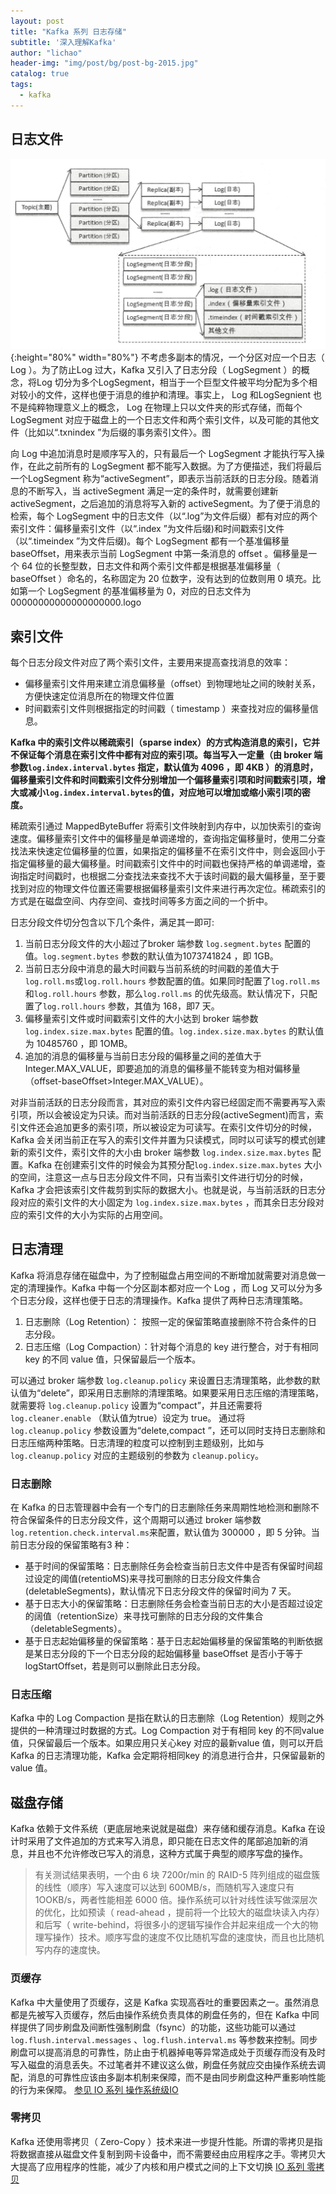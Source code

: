```yaml
---
layout: post
title: "Kafka 系列 日志存储"
subtitle: '深入理解Kafka'
author: "lichao"
header-img: "img/post/bg/post-bg-2015.jpg"
catalog: true
tags:
  - kafka
---
```


## 日志文件

![日志文件](/img/mq/kafka/日志文件.png){:height="80%" width="80%"}
不考虑多副本的情况，一个分区对应一个日志（ Log ）。为了防止Log 过大，Kafka 又引入了日志分段（ LogSegment ）的概念，将Log 切分为多个LogSegment，相当于一个巨型文件被平均分配为多个相对较小的文件，这样也便于消息的维护和清理。事实上， Log 和LogSegnient 也不是纯粹物理意义上的概念， Log 在物理上只以文件夹的形式存储，而每个LogSegment 对应于磁盘上的一个日志文件和两个索引文件，以及可能的其他文件（比如以“.txnindex ”为后缀的事务索引文件〉。图

向 Log 中追加消息时是顺序写入的，只有最后一个 LogSegment 才能执行写入操作，在此之前所有的 LogSegment 都不能写入数据。为了方便描述，我们将最后一个LogSegment 称为“activeSegment”，即表示当前活跃的日志分段。随着消息的不断写入，当 activeSegment 满足一定的条件时，就需要创建新 activeSegment，之后追加的消息将写入新的 activeSegment。为了便于消息的检索，每个 LogSegment 中的日志文件（以“.log”为文件后缀）都有对应的两个索引文件：偏移量索引文件（以“.index ”为文件后缀)和时间戳索引文件（以“.timeindex ”为文件后缀)。每个 LogSegment 都有一个基准偏移量baseOffset，用来表示当前 LogSegment 中第一条消息的 offset 。偏移量是一个 64 位的长整型数，日志文件和两个索引文件都是根据基准偏移量（ baseOffset ）命名的，名称固定为 20 位数字，没有达到的位数则用 0 填充。比如第一个 LogSegment 的基准偏移量为 0，对应的日志文件为 00000000000000000000.logo

## 索引文件

每个日志分段文件对应了两个索引文件，主要用来提高查找消息的效率：

* 偏移量索引文件用来建立消息偏移量（offset）到物理地址之间的映射关系，方便快速定位消息所在的物理文件位置
* 时间戳索引文件则根据指定的时间戳（ timestamp ）来查找对应的偏移量信息。

**Kafka 中的索引文件以稀疏索引（sparse index）的方式构造消息的索引，它并不保证每个消息在索引文件中都有对应的索引项。每当写入一定量（由 broker 端参数```log.index.interval.bytes``` 指定，默认值为 4096 ，即 4KB ）的消息时，偏移量索引文件和时间戳索引文件分别增加一个偏移量索引项和时间戳索引项，增大或减小```log.index.interval.bytes```的值，对应地可以增加或缩小索引项的密度。**

稀疏索引通过 MappedByteBuffer 将索引文件映射到内存中，以加快索引的查询速度。偏移量索引文件中的偏移量是单调递增的，查询指定偏移量时，使用二分查找法来快速定位偏移量的位置，如果指定的偏移量不在索引文件中，则会返回小于指定偏移量的最大偏移量。时间戳索引文件中的时间戳也保持严格的单调递增，查询指定时间戳时，也根据二分查找法来查找不大于该时间戳的最大偏移量，至于要找到对应的物理文件位置还需要根据偏移量索引文件来进行再次定位。稀疏索引的方式是在磁盘空间、内存空间、查找时间等多方面之间的一个折中。

日志分段文件切分包含以下几个条件，满足其一即可:

1. 当前日志分段文件的大小超过了broker 端参数 ```log.segment.bytes``` 配置的值。```log.segment.bytes``` 参数的默认值为1073741824 ，即 1GB。
2. 当前日志分段中消息的最大时间戳与当前系统的时间戳的差值大于```log.roll.ms```或```log.roll.hours``` 参数配置的值。如果同时配置了```log.roll.ms``` 和```log.roll.hours``` 参数，那么```log.roll.ms``` 的优先级高。默认情况下，只配置了```log.roll.hours``` 参数，其值为 168，即7 天。
3. 偏移量索引文件或时间戳索引文件的大小达到 broker 端参数```log.index.size.max.bytes``` 配置的值。```log.index.size.max.bytes``` 的默认值为 10485760 ，即 1OMB。
4. 追加的消息的偏移量与当前日志分段的偏移量之间的差值大于 Integer.MAX_VALUE，即要追加的消息的偏移量不能转变为相对偏移量（offset-baseOffset>Integer.MAX_VALUE）。

对非当前活跃的日志分段而言，其对应的索引文件内容已经固定而不需要再写入索引项，所以会被设定为只读。而对当前活跃的日志分段(activeSegment)而言，索引文件还会追加更多的索引项，所以被设定为可读写。在索引文件切分的时候， Kafka 会关闭当前正在写入的索引文件并置为只读模式，同时以可读写的模式创建新的索引文件，索引文件的大小由 broker 端参数 ```log.index.size.max.bytes``` 配置。Kafka 在创建索引文件的时候会为其预分配```log.index.size.max.bytes``` 大小的空间，注意这一点与日志分段文件不同，只有当索引文件进行切分的时候， Kafka 才会把该索引文件裁剪到实际的数据大小。也就是说，与当前活跃的日志分段对应的索引文件的大小固定为 ```log.index.size.max.bytes``` ，而其余日志分段对应的索引文件的大小为实际的占用空间。

## 日志清理

Kafka 将消息存储在磁盘中，为了控制磁盘占用空间的不断增加就需要对消息做一定的清理操作。Kafka 中每一个分区副本都对应一个 Log ，而 Log 又可以分为多个日志分段，这样也便于日志的清理操作。Kafka 提供了两种日志清理策略。

1. 日志删除（Log Retention）： 按照一定的保留策略直接删除不符合条件的日志分段。
2. 日志压缩（Log Compaction）：针对每个消息的 key 进行整合，对于有相同 key 的不同 value 值，只保留最后一个版本。

可以通过 broker 端参数 ```log.cleanup.policy``` 来设置日志清理策略，此参数的默认值为“delete”，即采用日志删除的清理策略。如果要采用日志压缩的清理策略，就需要将 ```log.cleanup.policy``` 设置为“compact”，并且还需要将 ```log.cleaner.enable``` （默认值为true）设定为 true。 通过将```log.cleanup.policy``` 参数设置为“delete,compact ”，还可以同时支持日志删除和日志压缩两种策略。日志清理的粒度可以控制到主题级别，比如与
```log.cleanup.policy``` 对应的主题级别的参数为 ```cleanup.policy```。

### 日志删除

在 Kafka 的日志管理器中会有一个专门的日志删除任务来周期性地检测和删除不符合保留条件的日志分段文件，这个周期可以通过 broker 端参数 ```log.retention.check.interval.ms```来配置，默认值为 300000 ，即 5 分钟。当前日志分段的保留策略有3 种：

* 基于时间的保留策略：日志删除任务会检查当前日志文件中是否有保留时间超过设定的阈值(retentioMS)来寻找可删除的日志分段文件集合(deletableSegments)，默认情况下日志分段文件的保留时间为 7 天。
* 基于日志大小的保留策略：日志删除任务会检查当前日志的大小是否超过设定的阔值（retentionSize）来寻找可删除的日志分段的文件集合（deletableSegments）。
* 基于日志起始偏移量的保留策略：基于日志起始偏移量的保留策略的判断依据是某日志分段的下一个日志分段的起始偏移量 baseOffset 是否小于等于logStartOffset，若是则可以删除此日志分段。

### 日志压缩

Kafka 中的 Log Compaction 是指在默认的日志删除（Log Retention）规则之外提供的一种清理过时数据的方式。Log Compaction 对于有相同 key 的不同value 值，只保留最后一个版本。如果应用只关心key 对应的最新value 值，则可以开启Kafka 的日志清理功能，Kafka 会定期将相同key 的消息进行合井，只保留最新的value 值。

## 磁盘存储

Kafka 依赖于文件系统（更底层地来说就是磁盘）来存储和缓存消息。Kafka 在设计时采用了文件追加的方式来写入消息，即只能在日志文件的尾部追加新的消
息，并且也不允许修改已写入的消息，这种方式属于典型的顺序写盘的操作。

> 有关测试结果表明，一个由 6 块 7200r/min 的 RAID-5 阵列组成的磁盘簇的线性（顺序）写入速度可以达到 600MB/s，而随机写入速度只有 1OOKB/s，两者性能相差 6000 倍。操作系统可以针对线性读写做深层次的优化，比如预读（ read-ahead ，提前将一个比较大的磁盘块读入内存）和后写（ write-behind，将很多小的逻辑写操作合并起来组成一个大的物理写操作）技术。顺序写盘的速度不仅比随机写盘的速度快，而且也比随机写内存的速度快。

### 页缓存

Kafka 中大量使用了页缓存，这是 Kafka 实现高吞吐的重要因素之一。虽然消息都是先被写入页缓存，然后由操作系统负责具体的刷盘任务的，但在 Kafka 中同样提供了同步刷盘及间断性强制刷盘（fsync）的功能，这些功能可以通过```log.flush.interval.messages``` 、```log.flush.interval.ms``` 等参数来控制。同步刷盘可以提高消息的可靠性，防止由于机器掉电等异常造成处于页缓存而没有及时写入磁盘的消息丢失。不过笔者并不建议这么做，刷盘任务就应交由操作系统去调配，消息的可靠性应该由多副本机制来保障，而不是由同步刷盘这种严重影响性能的行为来保障。
[参见 IO 系列 操作系统级IO](https://bailing1992.github.io/2019/12/12/io-%E7%B3%BB%E5%88%97-%E6%93%8D%E4%BD%9C%E7%B3%BB%E7%BB%9FIO/)

### 零拷贝

Kafka 还使用零拷贝（ Zero-Copy ）技术来进一步提升性能。所谓的零拷贝是指将数据直接从磁盘文件复制到网卡设备中，而不需要经由应用程序之手。零拷贝大大提高了应用程序的性能，减少了内核和用户模式之间的上下文切换
[IO 系列 零拷贝](https://bailing1992.github.io/2019/12/12/io-%E7%B3%BB%E5%88%97-%E9%9B%B6%E6%8B%B7%E8%B4%9D/)
